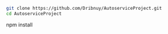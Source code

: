 
```bash
git clone https://github.com/Dribnuy/AutoserviceProject.git
cd AutoserviceProject
```


npm install
```

